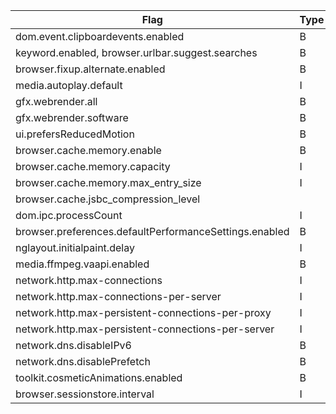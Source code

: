 | Flag | Type | Value |
| --- | --- | --- |
| dom.event.clipboardevents.enabled | B   | 1   |
| keyword.enabled, browser.urlbar.suggest.searches | B   | 1   |
| browser.fixup.alternate.enabled | B   | 1   |
| media.autoplay.default | I   | 0   |
| gfx.webrender.all | B   | 1   |
| gfx.webrender.software | B   | 1   |
| ui.prefersReducedMotion | B   | 1   |
| browser.cache.memory.enable | B   | 1   |
| browser.cache.memory.capacity | I   | -1 |
| browser.cache.memory.max_entry_size | I   | 1048576 |
| browser.cache.jsbc_compression_level |     |     |
| dom.ipc.processCount | I   | 16  |
| browser.preferences.defaultPerformanceSettings.enabled | B   | 1   |
| nglayout.initialpaint.delay | I   | 0   |
| media.ffmpeg.vaapi.enabled | B   | 1   |
| network.http.max-connections | I   | 262144 |
| network.http.max-connections-per-server | I   | 262144 |
| network.http.max-persistent-connections-per-proxy | I   | 262144 |
| network.http.max-persistent-connections-per-server | I   | 262144 |
| network.dns.disableIPv6 | B   | 0   |
| network.dns.disablePrefetch | B   | 0   |
| toolkit.cosmeticAnimations.enabled | B   | 0   |
| browser.sessionstore.interval | I   | 300000 |
